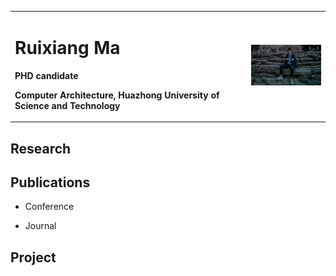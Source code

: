 <table border="0">
  <tr>
    <td width="75%">
      <h1>Ruixiang Ma</h1>
      <p><b>PHD candidate</b></p>
      <p><b>Computer Architecture, Huazhong University of Science and Technology</b></p>
    </td>
    <td width="25%">
      <img src="/ruixiang.jpg" width="100%">
    </td>
  </tr>
</table>

## Research

## Publications
* Conference

* Journal

## Project
